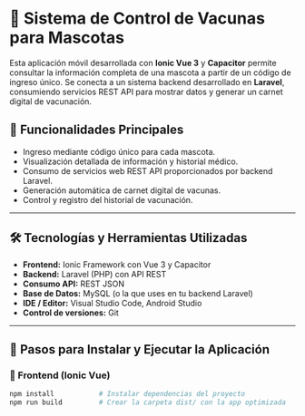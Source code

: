 # 📲 Sistema de Control de Vacunas para Mascotas

Esta aplicación móvil desarrollada con **Ionic Vue 3** y **Capacitor** permite consultar la información completa de una mascota a partir de un código de ingreso único. Se conecta a un sistema backend desarrollado en **Laravel**, consumiendo servicios REST API para mostrar datos y generar un carnet digital de vacunación.

## 🐶 Funcionalidades Principales

- Ingreso mediante código único para cada mascota.
- Visualización detallada de información y historial médico.
- Consumo de servicios web REST API proporcionados por backend Laravel.
- Generación automática de carnet digital de vacunas.
- Control y registro del historial de vacunación.

---

## 🛠️ Tecnologías y Herramientas Utilizadas

- **Frontend:** Ionic Framework con Vue 3 y Capacitor  
- **Backend:** Laravel (PHP) con API REST  
- **Consumo API:** REST JSON  
- **Base de Datos:** MySQL (o la que uses en tu backend Laravel)  
- **IDE / Editor:** Visual Studio Code, Android Studio  
- **Control de versiones:** Git  

---

## 🚀 Pasos para Instalar y Ejecutar la Aplicación

### 🔹 Frontend (Ionic Vue)

```bash
npm install           # Instalar dependencias del proyecto
npm run build         # Crear la carpeta dist/ con la app optimizada